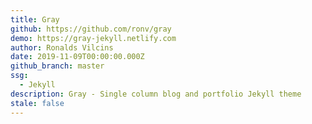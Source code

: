 ```yaml
---
title: Gray
github: https://github.com/ronv/gray
demo: https://gray-jekyll.netlify.com
author: Ronalds Vilcins
date: 2019-11-09T00:00:00.000Z
github_branch: master
ssg:
  - Jekyll
description: Gray - Single column blog and portfolio Jekyll theme
stale: false
---
```

